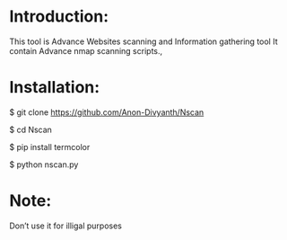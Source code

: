 # Introduction:
This tool is Advance Websites scanning and 
Information gathering tool 
It contain Advance nmap scanning scripts.,

# Installation:

$ git clone https://github.com/Anon-Divyanth/Nscan

$ cd Nscan

$ pip install termcolor 

$ python nscan.py

# Note:
Don’t use it for illigal purposes 
